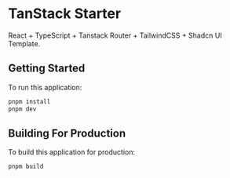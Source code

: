 # TanStack Starter

React + TypeScript + Tanstack Router + TailwindCSS + Shadcn UI Template.

## Getting Started

To run this application:

```sh
pnpm install
pnpm dev
```

## Building For Production

To build this application for production:

```sh
pnpm build
```
